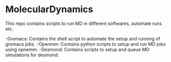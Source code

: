# MolecularDynamics
This repo contains scripts to run MD in different softwares, automate runs etc.

-Gromacs: Contains the shell script to automate the setup and running of gromacs jobs.
-Openmm: Contains python scripts to setup and run MD jobs using opnemm.
-Desmond: Contains scripts to setup and queue MD simulations for desmond.
